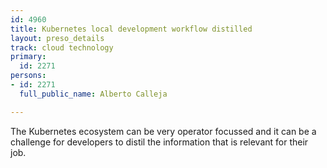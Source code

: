 ```yaml
---
id: 4960
title: Kubernetes local development workflow distilled
layout: preso_details
track: cloud technology
primary:
  id: 2271
persons:
- id: 2271
  full_public_name: Alberto Calleja

---
```

The Kubernetes ecosystem can be very operator focussed and it can be a challenge for developers to distil the information that is relevant for their job.
